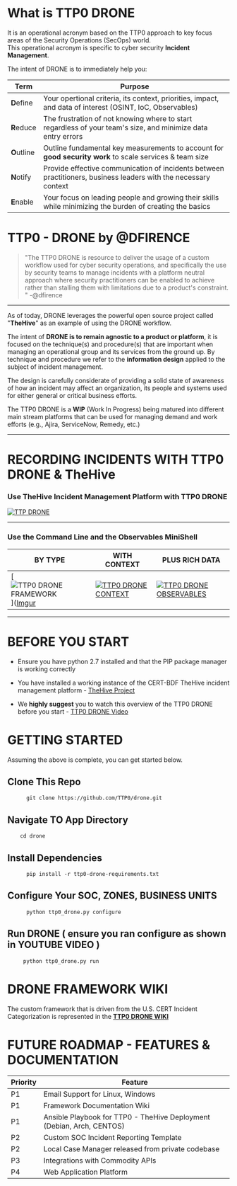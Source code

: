 # What is TTP0 DRONE
It is an operational acronym based on the TTP0 approach to key focus areas of the Security Operations (SecOps) world.  
This operational acronym is specific to cyber security **Incident Management**.

The intent of DRONE is to immediately help you:


Term   |  Purpose
---------------|----------------------------
**D**efine |Your opertional criteria, its context, priorities, impact, and data of interest (OSINT, IoC, Observables)
**R**educe | The frustration of not knowing where to start regardless of your team's size, and minimize data entry errors
**O**utline |Outline fundamental key measurements to account for **good security work** to scale services & team size
**N**otify  |Provide effective communication of incidents between practitioners, business leaders with the necessary context
**E**nable  | Your focus on leading people and growing their skills while minimizing the burden of creating the basics


# TTP0 - DRONE by @DFIRENCE

> "The TTP0 DRONE is resource to deliver the usage of a custom workflow used for cyber security operations, and 
specifically
> the use by security teams to manage incidents with a platform neutral approach where security practitioners can be 
enabled to achieve rather than stalling them with limitations due to a product's constraint.
" -@dfirence
***

As of today, DRONE leverages the powerful open source project called "**TheHive**" as an example of using the DRONE 
workflow.

The intent of **DRONE is to remain agnostic to a product or platform**, it is focused on the technique(s) and procedure(s) 
that are important when managing an operational group and its services from the ground up.  By technique and procedure we refer to the **information design** applied to the subject of incident management.  

The design is carefully considerate of providing a solid state of awareness of how an 
incident may affect an organization, its people and systems used for either general or critical business efforts.

The TTP0 DRONE is a **WIP** (Work In Progress) being matured into different main stream platforms that can be used for
managing demand and work efforts (e.g., Ajira, ServiceNow, Remedy, etc.)

***
# RECORDING INCIDENTS WITH TTP0 DRONE & TheHive

### Use TheHive Incident Management Platform with TTP0 DRONE

[![TTP DRONE](https://i.imgur.com/agn5kch.png)](https://i.imgur.com/agn5kch.png "TTP0 DRONE & TheHive")

***
### Use the Command Line and the Observables MiniShell

BY TYPE | WITH CONTEXT | PLUS RICH DATA
--------|--------------|-----------------------------
[![TTP0 DRONE FRAMEWORK](https://i.imgur.com/vETHUSc.png)]([Imgur](https://i.imgur.com/vETHUSc.png "Incident Categorization")|[![TTP0 DRONE CONTEXT](https://i.imgur.com/oDSnrDN.png)](https://i.imgur.com/oDSnrDN.png "Context")|[![TTP0 DRONE OBSERVABLES](https://i.imgur.com/hTbFeuT.png)](https://i.imgur.com/hTbFeuT.png "Observables")

***

# BEFORE YOU START

* Ensure you have python 2.7 installed and that the PIP package manager is working correctly

* You have installed a working instance of the CERT-BDF TheHive incident management platform - [TheHive 
Project](https://github.com/TheHive-Project/TheHive)

* We **highly suggest** you to watch this overview of the TTP0 DRONE before you start - [TTP0 DRONE 
Video](https://youtu.be/zoItQ1KFb2o) 


# GETTING STARTED

Assuming the above is complete, you can get started below.

## Clone This Repo
```
      git clone https://github.com/TTP0/drone.git
```
## Navigate TO App Directory
```
    cd drone
```
## Install Dependencies
```
      pip install -r ttp0-drone-requirements.txt
```
## Configure Your SOC, ZONES, BUSINESS UNITS
```
      python ttp0_drone.py configure
```
## Run DRONE ( ensure you ran configure as shown in YOUTUBE VIDEO )
```
     python ttp0_drone.py run
```

# DRONE FRAMEWORK WIKI
The custom framework that is driven from the U.S. CERT Incident Categorization is represented in the [**TTP0 DRONE WIKI**](https://github.com/TTP0/drone/wiki/OVERVIEW)

# FUTURE ROADMAP - FEATURES & DOCUMENTATION
Priority | Feature
---------|-----------
P1 | Email Support for Linux, Windows
P1 | Framework Documentation Wiki
P1 | Ansible Playbook for TTP0 - TheHive Deployment (Debian, Arch, CENTOS)
P2 | Custom SOC Incident Reporting Template
P2 | Local Case Manager released from private codebase
P3 | Integrations with Commodity APIs
P4 | Web Application Platform
